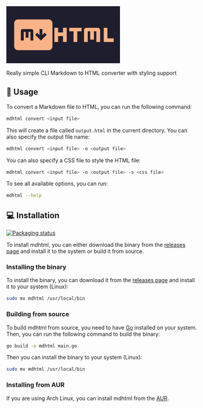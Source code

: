 <img width="300" src="assets/logo.jpg">

Really simple CLI Markdown to HTML converter with styling support

## 🌟 Usage

To convert a Markdown file to HTML, you can run the following command:

```bash
mdhtml convert <input file>
```

This will create a file called `output.html` in the current directory. You can also specify the output file name:

```bash
mdhtml convert <input file> -o <output file>
```

You can also specify a CSS file to style the HTML file:

```bash
mdhtml convert <input file> -o <output file> -s <css file>
```

To see all available options, you can run:

```bash
mdhtml --help
```

## 💻 Installation

[![Packaging status](https://repology.org/badge/vertical-allrepos/mdhtml.svg)](https://repology.org/project/mdhtml/versions)

To install mdhtml, you can either download the binary from the [releases page](https://codeberg.org/Tomkoid/mdhtml/releases) and install it to the system or build it from source.

### Installing the binary

To install the binary, you can download it from the [releases page](https://codeberg.org/Tomkoid/mdhtml/releases) and install it to your system (Linux):

```bash
sudo mv mdhtml /usr/local/bin
```

### Building from source

To build mdhtml from source, you need to have [Go](https://golang.org/) installed on your system. Then, you can run the following command to build the binary:

```bash
go build -o mdhtml main.go
```

Then you can install the binary to your system (Linux):

```bash
sudo mv mdhtml /usr/local/bin
```

### Installing from AUR

If you are using Arch Linux, you can install mdhtml from the [AUR](https://aur.archlinux.org/packages/mdhtml/).
